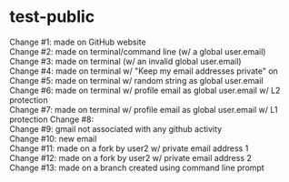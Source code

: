 # test-public

Change #1: made on GitHub website  
Change #2: made on terminal/command line (w/ a global user.email)  
Change #3: made on terminal (w/ an invalid global user.email)  
Change #4: made on terminal w/ "Keep my email addresses private" on  
Change #5: made on terminal w/ random string as global user.email  
Change #6: made on terminal w/ profile email as global user.email w/ L2 protection  
Change #7: made on terminal w/ profile email as global user.email w/ L1 protection
Change #8:  
Change #9: gmail not associated with any github activity  
Change #10: new email  
Change #11: made on a fork by user2 w/ private email address 1  
Change #12: made on a fork by user2 w/ private email address 2  
Change #13: made on a branch created using command line prompt  

